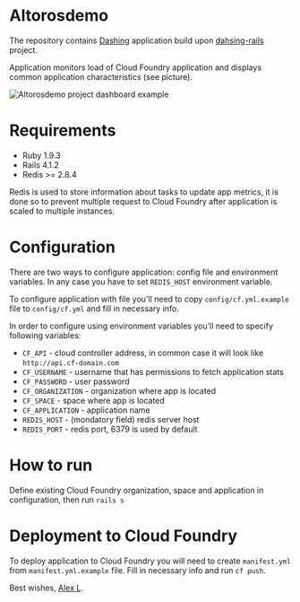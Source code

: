 Altorosdemo
===========

The repository contains [Dashing](https://github.com/Shopify/dashing) application build upon [dahsing-rails](https://github.com/gottfrois/dashing-rails) project. 

Application monitors load of Cloud Foundry application and displays common application characteristics (see picture).

![Altorosdemo project dashboard example](https://github.com/Altoros/altorosdemo/raw/master/public/dashboard-example.jpeg "Altorosdemo dashboard example")

Requirements
============

* Ruby 1.9.3
* Rails 4.1.2
* Redis >= 2.8.4

Redis is used to store information about tasks to update app metrics, it is done so to prevent multiple request to Cloud Foundry after application is scaled to multiple instances.

Configuration
=============

There are two ways to configure application: config file and environment variables. In any case you have to set `REDIS_HOST` environment variable.

To configure application with file you'll need to copy `config/cf.yml.example` file to `config/cf.yml` 
and fill in necessary info. 

In order to configure using environment variables you'll need to specify following variables: 
* `CF_API` - cloud controller address, in common case it will look like `http://api.cf-domain.com`
* `CF_USERNAME` - username that has permissions to fetch application stats
* `CF_PASSWORD` - user password
* `CF_ORGANIZATION` - organization where app is located
* `CF_SPACE` - space where app is located
* `CF_APPLICATION` - application name
* `REDIS_HOST` - (mondatory field) redis server host
* `REDIS_PORT` - redis port, 6379 is used by default

How to run
==========

Define existing Cloud Foundry organization, space and application in configuration, then run `rails s`


Deployment to Cloud Foundry
===========================

To deploy application to Cloud Foundry you will need to create `manifest.yml` from `manifest.yml.example` file. Fill in necessary info and run `cf push`.


Best wishes,
[Alex L](https://github.com/allomov).
